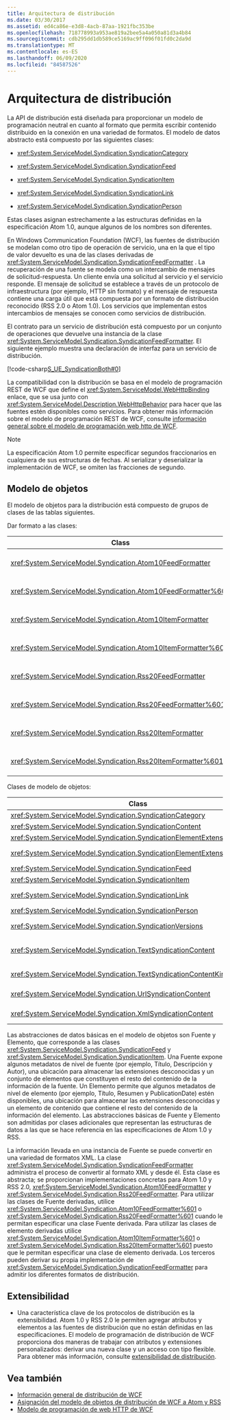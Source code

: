 ```yaml
---
title: Arquitectura de distribución
ms.date: 03/30/2017
ms.assetid: ed4ca86e-e3d8-4acb-87aa-1921fbc353be
ms.openlocfilehash: 718778993a953ae819a2bee5a4a050a81d3a4b84
ms.sourcegitcommit: cdb295dd1db589ce5169ac9ff096f01fd0c2da9d
ms.translationtype: MT
ms.contentlocale: es-ES
ms.lasthandoff: 06/09/2020
ms.locfileid: "84587526"
---
```

# <a name="architecture-of-syndication"></a>Arquitectura de distribución
La API de distribución está diseñada para proporcionar un modelo de programación neutral en cuanto al formato que permita escribir contenido distribuido en la conexión en una variedad de formatos. El modelo de datos abstracto está compuesto por las siguientes clases:  
  
- <xref:System.ServiceModel.Syndication.SyndicationCategory>  
  
- <xref:System.ServiceModel.Syndication.SyndicationFeed>  
  
- <xref:System.ServiceModel.Syndication.SyndicationItem>  
  
- <xref:System.ServiceModel.Syndication.SyndicationLink>  
  
- <xref:System.ServiceModel.Syndication.SyndicationPerson>  
  
 Estas clases asignan estrechamente a las estructuras definidas en la especificación Atom 1.0, aunque algunos de los nombres son diferentes.  
  
 En Windows Communication Foundation (WCF), las fuentes de distribución se modelan como otro tipo de operación de servicio, una en la que el tipo de valor devuelto es una de las clases derivadas de <xref:System.ServiceModel.Syndication.SyndicationFeedFormatter> . La recuperación de una fuente se modela como un intercambio de mensajes de solicitud-respuesta. Un cliente envía una solicitud al servicio y el servicio responde. El mensaje de solicitud se establece a través de un protocolo de infraestructura (por ejemplo, HTTP sin formato) y el mensaje de respuesta contiene una carga útil que está compuesta por un formato de distribución reconocido (RSS 2.0 o Atom 1.0). Los servicios que implementan estos intercambios de mensajes se conocen como servicios de distribución.  
  
 El contrato para un servicio de distribución está compuesto por un conjunto de operaciones que devuelve una instancia de la clase <xref:System.ServiceModel.Syndication.SyndicationFeedFormatter>. El siguiente ejemplo muestra una declaración de interfaz para un servicio de distribución.  
  
 [!code-csharp[S_UE_SyndicationBoth#0](../../../../samples/snippets/csharp/VS_Snippets_CFX/s_ue_syndicationboth/cs/service.cs#0)]  
  
 La compatibilidad con la distribución se basa en el modelo de programación REST de WCF que define el <xref:System.ServiceModel.WebHttpBinding> enlace, que se usa junto con <xref:System.ServiceModel.Description.WebHttpBehavior> para hacer que las fuentes estén disponibles como servicios. Para obtener más información sobre el modelo de programación REST de WCF, consulte [información general sobre el modelo de programación web http de WCF](wcf-web-http-programming-model-overview.md).  
  
> [!NOTE]
> La especificación Atom 1.0 permite especificar segundos fraccionarios en cualquiera de sus estructuras de fechas. Al serializar y deserializar la implementación de WCF, se omiten las fracciones de segundo.  
  
## <a name="object-model"></a>Modelo de objetos  
 El modelo de objetos para la distribución está compuesto de grupos de clases de las tablas siguientes.  
  
 Dar formato a las clases:  
  
|Class|Descripción|  
|-----------|-----------------|  
|<xref:System.ServiceModel.Syndication.Atom10FeedFormatter>|Una clase que serializa una instancia de <xref:System.ServiceModel.Syndication.SyndicationFeed> al formato Atom 1.0.|  
|<xref:System.ServiceModel.Syndication.Atom10FeedFormatter%601>|Una clase que serializa las clases derivadas de <xref:System.ServiceModel.Syndication.SyndicationFeed> al formato Atom 1.0.|  
|<xref:System.ServiceModel.Syndication.Atom10ItemFormatter>|Una clase que serializa una instancia de <xref:System.ServiceModel.Syndication.SyndicationItem> al formato Atom 1.0.|  
|<xref:System.ServiceModel.Syndication.Atom10ItemFormatter%601>|Una clase que serializa las clases derivadas de <xref:System.ServiceModel.Syndication.SyndicationItem> al formato Atom 1.0.|  
|<xref:System.ServiceModel.Syndication.Rss20FeedFormatter>|Una clase que serializa una instancia de <xref:System.ServiceModel.Syndication.SyndicationFeed> al formato RSS 2.0.|  
|<xref:System.ServiceModel.Syndication.Rss20FeedFormatter%601>|Una clase que serializa las clases derivadas de <xref:System.ServiceModel.Syndication.SyndicationFeed> al formato RSS 2.0.|  
|<xref:System.ServiceModel.Syndication.Rss20ItemFormatter>|Una clase que serializa una instancia de <xref:System.ServiceModel.Syndication.SyndicationItem> al formato RSS 2.0.|  
|<xref:System.ServiceModel.Syndication.Rss20ItemFormatter%601>|Una clase que serializa las clases derivadas de <xref:System.ServiceModel.Syndication.SyndicationItem> al formato RSS 2.0.|  
  
 Clases de modelo de objetos:  
  
|Class|Descripción|  
|-----------|-----------------|  
|<xref:System.ServiceModel.Syndication.SyndicationCategory>|Una clase que representa la categoría de una fuente de distribución.|  
|<xref:System.ServiceModel.Syndication.SyndicationContent>|Una clase base que representa el contenido de distribución.|  
|<xref:System.ServiceModel.Syndication.SyndicationElementExtension>|Una clase que representa una extensión de elemento de distribución.|  
|<xref:System.ServiceModel.Syndication.SyndicationElementExtensionCollection>|Colección de objetos <xref:System.ServiceModel.Syndication.SyndicationElementExtension>.|  
|<xref:System.ServiceModel.Syndication.SyndicationFeed>|Una clase que representa un objeto de fuente de nivel superior.|  
|<xref:System.ServiceModel.Syndication.SyndicationItem>|Una clase que representa un elemento de fuente.|  
|<xref:System.ServiceModel.Syndication.SyndicationLink>|Una clase que representa un vínculo dentro de una fuente o elemento de distribución.|  
|<xref:System.ServiceModel.Syndication.SyndicationPerson>|Una clase que representa una estructura Atom Person.|  
|<xref:System.ServiceModel.Syndication.SyndicationVersions>|Una clase que representa las versiones del protocolo de distribución admitidas.|  
|<xref:System.ServiceModel.Syndication.TextSyndicationContent>|Una clase que representa cualquier contenido <xref:System.ServiceModel.Syndication.SyndicationItem> que se va a mostrar a un usuario final.|  
|<xref:System.ServiceModel.Syndication.TextSyndicationContentKind>|Una enumeración que representa los diferentes tipos de contenido de distribución de texto admitidos.|  
|<xref:System.ServiceModel.Syndication.UrlSyndicationContent>|Una clase que representa el contenido de distribución que consta de una dirección URL para otro recurso.|  
|<xref:System.ServiceModel.Syndication.XmlSyndicationContent>|Una clase que representa contenido de distribución que no se mostrará en un explorador.|  
  
 Las abstracciones de datos básicas en el modelo de objetos son Fuente y Elemento, que corresponde a las clases <xref:System.ServiceModel.Syndication.SyndicationFeed> y <xref:System.ServiceModel.Syndication.SyndicationItem>. Una Fuente expone algunos metadatos de nivel de fuente (por ejemplo, Título, Descripción y Autor), una ubicación para almacenar las extensiones desconocidas y un conjunto de elementos que constituyen el resto del contenido de la información de la fuente. Un Elemento permite que algunos metadatos de nivel de elemento (por ejemplo, Título, Resumen y PublicationDate) estén disponibles, una ubicación para almacenar las extensiones desconocidas y un elemento de contenido que contiene el resto del contenido de la información del elemento. Las abstracciones básicas de Fuente y Elemento son admitidas por clases adicionales que representan las estructuras de datos a las que se hace referencia en las especificaciones de Atom 1.0 y RSS.  
  
 La información llevada en una instancia de Fuente se puede convertir en una variedad de formatos XML. La clase <xref:System.ServiceModel.Syndication.SyndicationFeedFormatter> administra el proceso de convertir al formato XML y desde él. Esta clase es abstracta; se proporcionan implementaciones concretas para Atom 1.0 y RSS 2.0, <xref:System.ServiceModel.Syndication.Atom10FeedFormatter> y <xref:System.ServiceModel.Syndication.Rss20FeedFormatter>. Para utilizar las clases de Fuente derivadas, utilice <xref:System.ServiceModel.Syndication.Atom10FeedFormatter%601> o <xref:System.ServiceModel.Syndication.Rss20FeedFormatter%601> cuando le permitan especificar una clase Fuente derivada. Para utilizar las clases de elemento derivadas utilice <xref:System.ServiceModel.Syndication.Atom10ItemFormatter%601> o <xref:System.ServiceModel.Syndication.Rss20ItemFormatter%601> puesto que le permitan especificar una clase de elemento derivada. Los terceros pueden derivar su propia implementación de <xref:System.ServiceModel.Syndication.SyndicationFeedFormatter> para admitir los diferentes formatos de distribución.  
  
## <a name="extensibility"></a>Extensibilidad  
  
- Una característica clave de los protocolos de distribución es la extensibilidad. Atom 1.0 y RSS 2.0 le permiten agregar atributos y elementos a las fuentes de distribución que no están definidas en las especificaciones. El modelo de programación de distribución de WCF proporciona dos maneras de trabajar con atributos y extensiones personalizados: derivar una nueva clase y un acceso con tipo flexible. Para obtener más información, consulte [extensibilidad de distribución](syndication-extensibility.md).  
  
## <a name="see-also"></a>Vea también

- [Información general de distribución de WCF](wcf-syndication-overview.md)
- [Asignación del modelo de objetos de distribución de WCF a Atom y RSS](how-the-wcf-syndication-object-model-maps-to-atom-and-rss.md)
- [Modelo de programación de web HTTP de WCF](wcf-web-http-programming-model.md)
